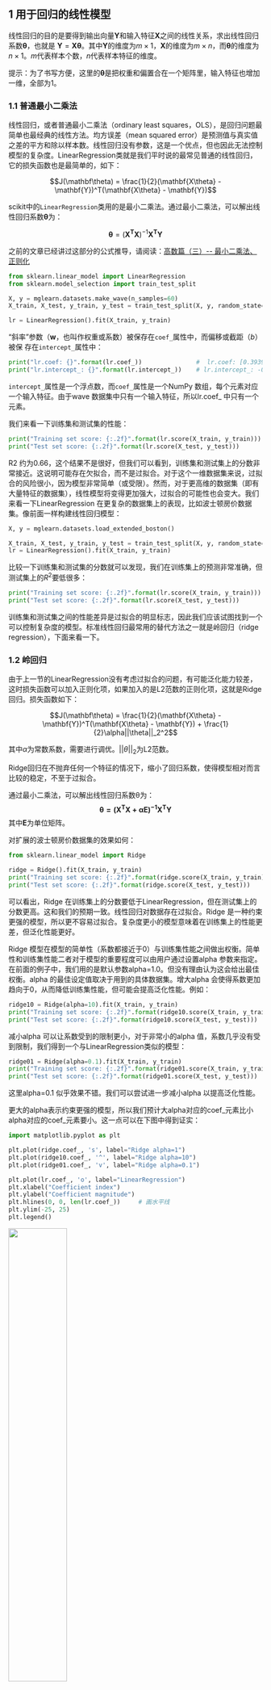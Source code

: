 ## 1 用于回归的线性模型
线性回归的目的是要得到输出向量$\pmb{Y}$和输入特征$\pmb{X}$之间的线性关系，求出线性回归系数$\pmb{\theta}$，也就是 $\pmb{Y}=\pmb{X\theta}$。其中$\pmb{Y}$的维度为$m \times 1$，$\pmb{X}$的维度为$m\times n$，而$\pmb{\theta}$的维度为$n \times 1$。$m$代表样本个数，$n$代表样本特征的维度。

提示：为了书写方便，这里的$\pmb{\theta}$是把权重和偏置合在一个矩阵里，输入特征也增加一维，全部为1。

### 1.1 普通最小二乘法

线性回归，或者普通最小二乘法（ordinary least squares，OLS），是回归问题最简单也最经典的线性方法。均方误差（mean squared error）是预测值与真实值之差的平方和除以样本数。线性回归没有参数，这是一个优点，但也因此无法控制模型的复杂度。LinearRegression类就是我们平时说的最常见普通的线性回归，它的损失函数也是最简单的，如下：

$$J(\mathbf\theta) = \frac{1}{2}(\mathbf{X\theta} - \mathbf{Y})^T(\mathbf{X\theta} - \mathbf{Y})$$

scikit中的`LinearRegression`类用的是最小二乘法。通过最小二乘法，可以解出线性回归系数$\pmb{\theta}$为：

$$\mathbf{\theta} = (\mathbf{X^{T}X})^{-1}\mathbf{X^{T}Y}$$

之前的文章已经讲过这部分的公式推导，请阅读：[高数篇（三）-- 最小二乘法、正则化](https://blog.csdn.net/xq151750111/article/details/121271257)


```python
from sklearn.linear_model import LinearRegression
from sklearn.model_selection import train_test_split

X, y = mglearn.datasets.make_wave(n_samples=60)
X_train, X_test, y_train, y_test = train_test_split(X, y, random_state=42)

lr = LinearRegression().fit(X_train, y_train)
```

“斜率”参数（$\pmb{w}$，也叫作权重或系数）被保存在`coef_`属性中，而偏移或截距（$b$）被保
存在`intercept_`属性中：

```python
print("lr.coef: {}".format(lr.coef_))               #  lr.coef: [0.39390555]
print("lr.intercept_: {}".format(lr.intercept_))    # lr.intercept_: -0.031804343026759746
```
`intercept_`属性是一个浮点数，而`coef_`属性是一个NumPy 数组，每个元素对应一个输入特征。由于wave 数据集中只有一个输入特征，所以lr.coef_ 中只有一个元素。

我们来看一下训练集和测试集的性能：

```python
print("Training set score: {:.2f}".format(lr.score(X_train, y_train)))      # Training set score: 0.67
print("Test set score: {:.2f}".format(lr.score(X_test, y_test)))            # Test set score: 0.66
```

R2 约为0.66，这个结果不是很好，但我们可以看到，训练集和测试集上的分数非常接近。这说明可能存在欠拟合，而不是过拟合。对于这个一维数据集来说，过拟合的风险很小，因为模型非常简单（或受限）。然而，对于更高维的数据集（即有大量特征的数据集），线性模型将变得更加强大，过拟合的可能性也会变大。我们来看一下LinearRegression 在更复杂的数据集上的表现，比如波士顿房价数据集。像前面一样构建线性回归模型：

```python
X, y = mglearn.datasets.load_extended_boston()

X_train, X_test, y_train, y_test = train_test_split(X, y, random_state=0)
lr = LinearRegression().fit(X_train, y_train)
```

比较一下训练集和测试集的分数就可以发现，我们在训练集上的预测非常准确，但测试集上的$R^2$要低很多：

```python
print("Training set score: {:.2f}".format(lr.score(X_train, y_train)))  # Training set score: 0.95
print("Test set score: {:.2f}".format(lr.score(X_test, y_test)))        # Test set score: 0.61
```

训练集和测试集之间的性能差异是过拟合的明显标志，因此我们应该试图找到一个可以控制复杂度的模型。标准线性回归最常用的替代方法之一就是岭回归（ridge regression），下面来看一下。


### 1.2 岭回归
由于上一节的LinearRegression没有考虑过拟合的问题，有可能泛化能力较差，这时损失函数可以加入正则化项，如果加入的是L2范数的正则化项，这就是Ridge回归。损失函数如下：

$$J(\mathbf\theta) = \frac{1}{2}(\mathbf{X\theta} - \mathbf{Y})^T(\mathbf{X\theta} - \mathbf{Y}) + \frac{1}{2}\alpha||\theta||_2^2$$

其中$\alpha$为常数系数，需要进行调优。$||θ||_2$为L2范数。

Ridge回归在不抛弃任何一个特征的情况下，缩小了回归系数，使得模型相对而言比较的稳定，不至于过拟合。

通过最小二乘法，可以解出线性回归系数θ为：
$$\mathbf{\theta = (X^TX + \alpha E)^{-1}X^TY}$$
其中$\pmb{E}$为单位矩阵。

对扩展的波士顿房价数据集的效果如何：

```python
from sklearn.linear_model import Ridge

ridge = Ridge().fit(X_train, y_train)
print("Training set score: {:.2f}".format(ridge.score(X_train, y_train)))       # Training set score: 0.89
print("Test set score: {:.2f}".format(ridge.score(X_test, y_test)))             # Test set score: 0.75
```

可以看出，Ridge 在训练集上的分数要低于LinearRegression，但在测试集上的分数更高。这和我们的预期一致。线性回归对数据存在过拟合。Ridge 是一种约束更强的模型，所以更不容易过拟合。复杂度更小的模型意味着在训练集上的性能更差，但泛化性能更好。

Ridge 模型在模型的简单性（系数都接近于0）与训练集性能之间做出权衡。简单性和训练集性能二者对于模型的重要程度可以由用户通过设置alpha 参数来指定。在前面的例子中，我们用的是默认参数alpha=1.0。但没有理由认为这会给出最佳权衡。alpha 的最佳设定值取决于用到的具体数据集。增大alpha 会使得系数更加趋向于0，从而降低训练集性能，但可能会提高泛化性能。例如：

```python
ridge10 = Ridge(alpha=10).fit(X_train, y_train)
print("Training set score: {:.2f}".format(ridge10.score(X_train, y_train)))       # Training set score: 0.79
print("Test set score: {:.2f}".format(ridge10.score(X_test, y_test)))             # Test set score: 0.64
```

减小alpha 可以让系数受到的限制更小，对于非常小的alpha 值，系数几乎没有受到限制，我们得到一个与LinearRegression类似的模型：


```python
ridge01 = Ridge(alpha=0.1).fit(X_train, y_train)
print("Training set score: {:.2f}".format(ridge01.score(X_train, y_train)))       # Training set score: 0.93
print("Test set score: {:.2f}".format(ridge01.score(X_test, y_test)))             # Test set score: 0.77
```

这里alpha=0.1 似乎效果不错。我们可以尝试进一步减小alpha 以提高泛化性能。

更大的alpha表示约束更强的模型，所以我们预计大alpha对应的coef_元素比小alpha对应的coef_元素要小。这一点可以在下图中得到证实：

```python
import matplotlib.pyplot as plt

plt.plot(ridge.coef_, 's', label="Ridge alpha=1")
plt.plot(ridge10.coef_, '^', label="Ridge alpha=10")
plt.plot(ridge01.coef_, 'v', label="Ridge alpha=0.1")

plt.plot(lr.coef_, 'o', label="LinearRegression")
plt.xlabel("Coefficient index")
plt.ylabel("Coefficient magnitude")
plt.hlines(0, 0, len(lr.coef_))     # 画水平线
plt.ylim(-25, 25)
plt.legend()
```
<img src ="https://img-blog.csdnimg.cn/f7e0b119afa74c27a2d0a7643d44c1bb.png#pic_center" width = 48%>

x 轴对应`coef_`的元素，即第几个特征，对于alpha=10，系数大多在-3 和3 之间。对于alpha=1 的Ridge 模型，系数要稍大一点。对于alpha=0.1，点的范围更大。对于没有做正则化的线性回归（即alpha=0），点的范围很大，许多点都超出了图像的范围。


对波士顿房价数据集做二次抽样，并在数据量逐渐增加的子数据集上分别对`LinearRegression`和`Ridge(alpha=1)`两个模型进行评估（将模型性能作为数据集大小的函数进行绘图，这样的图像叫作学习曲线）：

```python
mglearn.plots.plot_ridge_n_samples()
```
<img src ="https://img-blog.csdnimg.cn/5e4201b4e5c740c1b76e443f33163d93.png#pic_center" width = 48%>

正如所预计的那样，无论是岭回归还是线性回归，所有数据集大小对应的训练分数都要高于测试分数。由于岭回归是正则化的，因此它的训练分数要整体低于线性回归的训练分数。但岭回归的测试分数要更高，特别是对较小的子数据集。如果少于400 个数据点，线性回归学不到任何内容。随着模型可用的数据越来越多，两个模型的性能都在提升，最终线性回归的性能追上了岭回归。这里要记住的是，如果有足够多的训练数据，正则化变得不那么重要，并且岭回归和线性回归将具有相同的性能。


### 1.3 Lasso正则化
线性回归的$L_1$正则化通常称为Lasso回归，它和Ridge回归的区别是在损失函数上增加了的是$L_1$正则化的项，而不是$L_2$正则化项。$L_1$正则化的项也有一个常数系数$\alpha$来调节损失函数的均方差项和正则化项的权重，具体Lasso回归的损失函数表达式如下：
　
$$J(\mathbf\theta) = \frac{1}{2m}(\mathbf{X\theta} - \mathbf{Y})^T(\mathbf{X\theta} - \mathbf{Y}) + \alpha||\theta||_1$$

其中$n$为样本个数，$\alpha$为常数系数，需要进行调优。$||\theta||_1$为L1范数。
Lasso回归可以使得一些特征的系数变小，甚至还是一些绝对值较小的系数直接变为0。增强模型的泛化能力。

Lasso回归的损失函数优化方法常用的有两种，坐标轴下降法和最小角回归法。Lasso类采用的是坐标轴下降法，LassoLars类采用的是最小角回归法。

将lasso 应用在扩展的波士顿房价数据集上：

```python
from sklearn.linear_model import Lasso
import numpy as np

lasso = Lasso().fit(X_train, y_train)
print("Training set score: {:.2f}".format(lasso.score(X_train, y_train)))
print("Test set score: {:.2f}".format(lasso.score(X_test, y_test)))
print("Number of features used: {}".format(np.sum(lasso.coef_ != 0)))
```
> Training set score: 0.29
> Test set score: 0.21
> Number of features used: 4

可以发现，Lasso 在训练集与测试集上的表现都很差。这表示存在欠拟合，我们发现模型只用到了105 个特征中的4 个。与Ridge 类似，Lasso 也有一个正则化参数alpha，可以控制系数趋向于0 的强度。在这个例子中，我们用的是默认值alpha=1.0。为了降低欠拟合，我们尝试减小alpha。这么做的同时，我们还需要增加max_iter的值（运行迭代的最大次数）：

```python
lasso001 = Lasso(alpha=0.01, max_iter=100000).fit(X_train, y_train)
print("Training set score: {:.2f}".format(lasso001.score(X_train, y_train)))
print("Test set score: {:.2f}".format(lasso001.score(X_test, y_test)))
print("Number of features used: {}".format(np.sum(lasso001.coef_ != 0)))
```
> Training set score: 0.90
> Test set score: 0.77
> Number of features used: 33

alpha 值变小，我们可以拟合一个更复杂的模型，在训练集和测试集上的表现也更好。模型性能比使用Ridge 时略好一点，而且我们只用到了105 个特征中的33 个。这样模型可能更容易理解。

但如果把alpha设得太小，那么就会消除正则化的效果，并出现过拟合，得到与LinearRegression类似的结果：

```python
lasso00001 = Lasso(alpha=0.0001, max_iter=100000).fit(X_train, y_train)
print("Training set score: {:.2f}".format(lasso00001.score(X_train, y_train)))
print("Test set score: {:.2f}".format(lasso00001.score(X_test, y_test)))
print("Number of features used: {}".format(np.sum(lasso00001.coef_ != 0)))
```

> Training set score: 0.95
> Test set score: 0.64
> Number of features used: 96

对不同模型的系数进行作图，如下图：

```python
plt.plot(lasso.coef_, 's', label="Lasso alpha=1")
plt.plot(lasso001.coef_, '^', label="Lasso alpha=0.01")
plt.plot(lasso00001.coef_, 'v', label="Lasso alpha=0.0001")

plt.plot(ridge01.coef_, "o", label="Ridge alpha=0.1")
plt.legend(ncol=2, loc=(0, 1.05))
plt.ylim(-25, 25)
plt.xlabel("Coefficient index")
plt.ylabel("Coefficient magnitude")
```

<img src ="https://img-blog.csdnimg.cn/b2824b54b1e04884adaffc15ac85fbf8.png#pic_center" width = 48%>

在alpha=1 时，我们发现不仅大部分系数都是0（我们已经知道这一点），而且其他系数也都很小。将alpha 减小至0.01，我们得到图中向上的三角形，大部分特征等于0。alpha=0.0001 时，我们得到正则化很弱的模型，大部分系数都不为0，并且还很大。为了便于比较，图中用圆形表示Ridge 的最佳结果。alpha=0.1 的Ridge 模型的预测性能与alpha=0.01 的Lasso 模型类似，但Ridge 模型的所有系数都不为0。

温馨提示：在实践中，在两个模型中一般首选岭回归。但如果特征很多，你认为只有其中几个是重要的，那么选择Lasso可能更好。scikit-learn 还提供了ElasticNet类，结合了Lasso 和Ridge 的惩罚项。在实践中，这种结合的效果最好，不过代价是要调节两个参数：一个用于L1 正则化，一个用于L2 正则化。

## 2 用于分类的线性模型
对于用于回归的线性模型，输出ŷ 是特征的线性函数，是直线、平面或超平面（对于更高维的数据集）。对于用于分类的线性模型，决策边界是输入的线性函数。换句话说，（二元）线性分类器是利用直线、平面或超平面来分开两个类别的分类器。

学习线性模型有很多种算法。这些算法的区别在于以下两点：
- 系数和截距的特定组合对训练数据拟合好坏的度量方法；
- 是否使用正则化，以及使用哪种正则化方法。

不同的算法使用不同的方法来度量“对训练集拟合好坏”。由于数学上的技术原因，不可能调节 $\pmb{w}$ 和 $b$ 使得算法产生的误分类数量最少。对于这个目的，以及对于许多应用而言，上面第一点（称为损失函数）的选择并不重要。

最常见的两种线性分类算法是Logistic 回归（logistic regression）和线性支持向量机（linear support vector machine， 线性SVM）， 前者在`linear_model.LogisticRegression`中实现，后者在`svm.LinearSVC`（SVC 代表支持向量分类器）中实现。

补充：可以使用LassoCV类寻找最优alpha，详细了解，请阅读：[sklearn.linear_model.LassoCV](https://scikit-learn.org.cn/view/414.html)

## 2.1 Logistic 回归

下面将LogisticRegression 和LinearSVC 模型应用到forge数据集上，并将线性模型找到的决策边界可视化

```python
from sklearn.linear_model import LogisticRegression
from sklearn.svm import LinearSVC

X, y = mglearn.datasets.make_forge()

fig, axes = plt.subplots(1, 2, figsize=(10, 3))

for model, ax in zip([LinearSVC(), LogisticRegression()], axes):
    clf = model.fit(X, y)
    mglearn.plots.plot_2d_separator(clf, X, fill=False, eps=0.5, ax=ax, alpha=.7)
    mglearn.discrete_scatter(X[:, 0], X[:, 1], y, ax=ax)
    ax.set_title("{}".format(clf.__class__.__name__))
    ax.set_xlabel("Feature 0")
    ax.set_ylabel("Feature 1")
axes[0].legend()
```
<img src ="https://img-blog.csdnimg.cn/11ed2500f7ae4ee2afb998e0c98e570d.png#pic_center" width = 48%>



对于LogisticRegression和LinearSVC， 决定正则化强度的权衡参数叫作C。C值越大，对应的正则化越弱。换句话说，如果参数C值较大，那么`LogisticRegression`和`LinearSVC`将尽可能将训练集拟合到最好，而如果C值较小，那么模型更强调使系数向量（w）接近于0。


参数C的作用还有另一个有趣之处。较小的C值可以让算法尽量适应“大多数”数据点，而较大的C值更强调每个数据点都分类正确的重要性。


```python
mglearn.plots.plot_linear_svc_regularization()
```

<img src ="https://img-blog.csdnimg.cn/6340badd12504a48a34bfc425435bbce.png#pic_center" width = 48%>

在左侧的图中，C 值很小，对应强正则化。大部分属于类别0 的点都位于底部，大部分属于类别1 的点都位于顶部。强正则化的模型会选择一条相对水平的线，有两个点分类错误。在中间的图中，C 值稍大，模型更关注两个分类错误的样本，使决策边界的斜率变大。最后，在右侧的图中，模型的C 值非常大，使得决策边界的斜率也很大，现在模型对类别0中所有点的分类都是正确的。类别1 中仍有一个点分类错误，这是因为对这个数据集来说，不可能用一条直线将所有点都分类正确。右侧图中的模型尽量使所有点的分类都正确，但可能无法掌握类别的整体分布。换句话说，这个模型很可能过拟合。


在乳腺癌数据集上详细分析LogisticRegression：

```python
from sklearn.datasets import load_breast_cancer

cancer = load_breast_cancer()

X_train, X_test, y_train, y_test = train_test_split(cancer.data, cancer.target, stratify=cancer.target, random_state=42)

logreg = LogisticRegression().fit(X_train, y_train)

print("Training set score: {:.3f}".format(logreg.score(X_train, y_train)))      # Training set score: 0.944
print("Test set score: {:.3f}".format(logreg.score(X_test, y_test)))    # Test set score: 0.965
```
C=1 的默认值给出了相当好的性能，在训练集和测试集上都达到95% 的精度。但由于训练集和测试集的性能非常接近，所以模型很可能是欠拟合的。我们尝试增大C 来拟合一个更灵活的模型：

```python
logreg100 = LogisticRegression(C=100).fit(X_train, y_train)

print("Training set score: {:.3f}".format(logreg100.score(X_train, y_train)))       # Training set score: 0.948
print("Test set score: {:.3f}".format(logreg100.score(X_test, y_test)))     # Test set score: 0.958
```
使用C=100 可以得到更高的训练集精度，也得到了稍高的测试集精度，这也证实了我们的直觉，即更复杂的模型应该性能更好。

设置C=0.01：

```python
logreg001 = LogisticRegression(C=0.01).fit(X_train, y_train)

print("Training set score: {:.3f}".format(logreg001.score(X_train, y_train)))       # Training set score: 0.934
print("Test set score: {:.3f}".format(logreg001.score(X_test, y_test)))     # Test set score: 0.930
```
此时，训练集和测试集的精度都比采用默认参数时更小。

最后，来看一下正则化参数C 取三个不同的值时模型学到的系数：
```python
plt.plot(logreg.coef_.T, 'o', label="C=1")
plt.plot(logreg100.coef_.T, '^', label="C=100")
plt.plot(logreg001.coef_.T, 'v', label="C=0.01")
plt.xticks(range(cancer.data.shape[1]), cancer.feature_names, rotation=90)
plt.hlines(0, 0, cancer.data.shape[1])
plt.ylim(-5, 5)
plt.xlabel("Coefficient index")
plt.ylabel("Coefficient magnitude")
plt.legend()
```
<img src ="https://img-blog.csdnimg.cn/83417573255d4ee18ad87a9244d948d8.png#pic_center" width = 48%>


如果想要一个可解释性更强的模型，使用L1 正则化可能更好，因为它约束模型只使用少数几个特征。下面是使用L1 正则化的系数图像和分类精度：
```python
for C, marker in zip([0.001, 1, 100], ['o', '^', 'v']):
    lr_l1 = LogisticRegression(C=C, penalty="l1", solver="liblinear").fit(X_train, y_train)
    print("Training accuracy of l1 logreg with C={:.3f}: {:.2f}".format(C, lr_l1.score(X_train, y_train)))
    print("Test accuracy of l1 logreg with C={:.3f}: {:.2f}".format(C, lr_l1.score(X_test, y_test)))

    plt.plot(lr_l1.coef_.T, 'v', label="C=0.01")
    plt.xticks(range(cancer.data.shape[1]), cancer.feature_names, rotation=90)
    plt.hlines(0, 0, cancer.data.shape[1])
    plt.ylim(-5, 5)
    plt.xlabel("Coefficient index")
    plt.ylabel("Coefficient magnitude")
    plt.legend()
```
> Training accuracy of l1 logreg with C=0.001: 0.91
> Test accuracy of l1 logreg with C=0.001: 0.92
> Training accuracy of l1 logreg with C=1.000: 0.96
> Test accuracy of l1 logreg with C=1.000: 0.96
> Training accuracy of l1 logreg with C=100.000: 0.99
> Test accuracy of l1 logreg with C=100.000: 0.98

<img src ="https://img-blog.csdnimg.cn/53ef9799a65c4837a3e01a35ce7b4048.png#pic_center" width = 48%>

与用于回归的线性模型一样，二分类的线性模型的主要差别在于penalty参数，这个参数会影响正则化，也会影响模型是使用所有可用特征还是只选择特征的一个子集。


### 2.2 线性支持向量机

下面是一个二维数据集，每个类别的数据都是从一个高斯分布中采样得出的

```python
from sklearn.datasets import make_blobs

X, y = make_blobs(random_state=42)
mglearn.discrete_scatter(X[:, 0], X[:, 1], y)
plt.xlabel("Feature 0")
plt.ylabel("Feature 1")
plt.legend(["Class 0", "Class 1", "Class 2"])
```

<img src ="https://img-blog.csdnimg.cn/c0ba9340f609490f8aefc51a7177c897.png#pic_center" width = 48%>

在这个数据集上训练一个LinearSVC分类器：

```python
linear_svm = LinearSVC().fit(X, y)
print("Coefficient shape: ", linear_svm.coef_.shape)        # Coefficient shape:  (3, 2)
print("Intercept shape: ", linear_svm.intercept_.shape)     # Intercept shape:  (3,)
```
coef_ 的形状是(3, 2)，说明coef_每行包含三个类别之一的系数向量，每列
包含某个特征（这个数据集有2 个特征）对应的系数值。现在intercept_是一维数组，保存每个类别的截距。

将这3个二类分类器给出的直线可视化：
```python
mglearn.discrete_scatter(X[:, 0], X[:, 1], y)
line = np.linspace(-15, 15)
for coef, intercept, color in zip(linear_svm.coef_, linear_svm.intercept_, ['b', 'r', 'g']):
    plt.plot(line, -(line * coef[0] + intercept) / coef[1], c=color)

plt.ylim(-10, 15)
plt.xlim(-10, 8)
plt.xlabel("Feature 0")
plt.ylabel("Feature 1")
plt.legend(['Class 0', 'Class 1', 'Class 2', 'Line class 0', 'Line class 1', 'Line class 2'], loc=(1.01, 0.3))
```
<img src ="https://img-blog.csdnimg.cn/dd1c0ef34b72440996b8301af477576b.png#pic_center" width = 48%>

由图可以看到，训练集中所有属于类别0 的点都在与类别0 对应的直线上方，这说明它们位于这个二类分类器属于“类别0”的那一侧。属于类别0 的点位于与类别2 对应的直线上方，这说明它们被类别2 的二类分类器划为“其余”。属于类别0 的点位于与类别1 对应的直线左侧，这说明类别1 的二元分类器将它们划为“其余”。因此，这一区域的所有点都会被最终分类器划为类别0（类别0 的分类器的分类置信方程的结果大于0，其他两个类别对应的结果都小于0）。

但图像中间的三角形区域属于哪一个类别呢，3 个二类分类器都将这一区域内的点划为“其余”。这里的点应该划归到哪一个类别呢？答案是分类方程结果最大的那个类别，即最接近的那条线对应的类别。

下面的例子给出了二维空间中所有区域的预测结果：

```python
mglearn.plots.plot_2d_classification(linear_svm, X, fill=True, alpha=.7)
mglearn.discrete_scatter(X[:, 0], X[:, 1], y)
line = np.linspace(-15, 15)
for coef, intercept, color in zip(linear_svm.coef_, linear_svm.intercept_, ['b', 'r', 'g']):
    plt.plot(line, -(line * coef[0] + intercept) / coef[1], c=color)

plt.ylim(-10, 15)
plt.xlim(-10, 8)
plt.xlabel("Feature 0")
plt.ylabel("Feature 1")
plt.legend(['Class 0', 'Class 1', 'Class 2', 'Line class 0', 'Line class 1', 'Line class 2'], loc=(1.01, 0.3))
```

<img src ="https://img-blog.csdnimg.cn/9fc8654a88614819baeba36145843ced.png#pic_center" width = 48%>


**小结**

线性模型的主要参数是正则化参数，在回归模型中叫作alpha，在LinearSVC 和LogisticRegression 中叫作C。alpha 值较大或C 值较小，说明模型比较简单。特别是对于回归模型而言，调节这些参数非常重要。通常在对数尺度上对C和alpha进行搜索。


## 参考
- scikit-learn 线性回归算法库小结：[https://www.cnblogs.com/pinard/p/6026343.html](https://www.cnblogs.com/pinard/p/6026343.html)
- 线性回归RidgeCV,LassoCV及回归权重重要性可视化：[https://blog.csdn.net/ssswill/article/details/86411009](https://blog.csdn.net/ssswill/article/details/86411009)